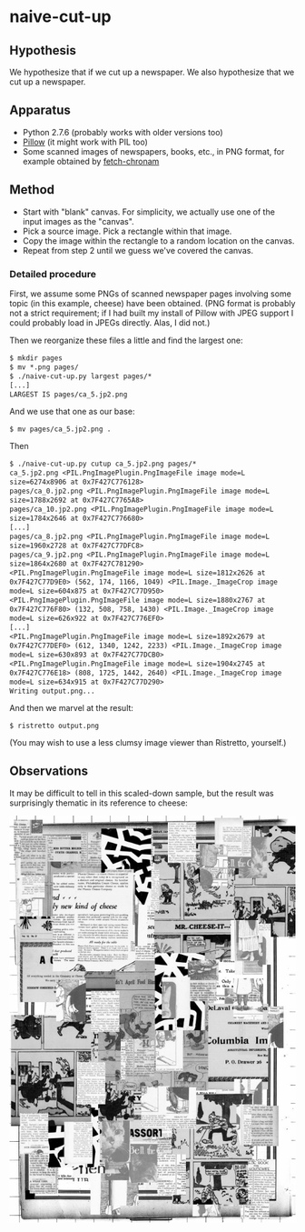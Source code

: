 naive-cut-up
============

Hypothesis
----------

We hypothesize that if we cut up a newspaper.  We also hypothesize that
we cut up a newspaper.

Apparatus
---------

*   Python 2.7.6 (probably works with older versions too)
*   [Pillow](http://python-pillow.github.io/) (it might work with PIL too)
*   Some scanned images of newspapers, books, etc., in PNG format, for example
    obtained by [fetch-chronam](../fetch-chronam/)

Method
------

*   Start with "blank" canvas.  For simplicity, we actually use one of the
    input images as the "canvas".
*   Pick a source image.  Pick a rectangle within that image.
*   Copy the image within the rectangle to a random location on the canvas.
*   Repeat from step 2 until we guess we've covered the canvas.

### Detailed procedure ###

First, we assume some PNGs of scanned newspaper pages involving some topic
(in this example, cheese) have been obtained.  (PNG format is probably not
a strict requirement; if I had built my install of Pillow with JPEG support
I could probably load in JPEGs directly.  Alas, I did not.)

Then we reorganize these files a little and find the largest one:

    $ mkdir pages
    $ mv *.png pages/
    $ ./naive-cut-up.py largest pages/*
    [...]
    LARGEST IS pages/ca_5.jp2.png

And we use that one as our base:

    $ mv pages/ca_5.jp2.png .

Then

    $ ./naive-cut-up.py cutup ca_5.jp2.png pages/*
    ca_5.jp2.png <PIL.PngImagePlugin.PngImageFile image mode=L size=6274x8906 at 0x7F427C776128>
    pages/ca_0.jp2.png <PIL.PngImagePlugin.PngImageFile image mode=L size=1788x2692 at 0x7F427C7765A8>
    pages/ca_10.jp2.png <PIL.PngImagePlugin.PngImageFile image mode=L size=1784x2646 at 0x7F427C776680>
    [...]
    pages/ca_8.jp2.png <PIL.PngImagePlugin.PngImageFile image mode=L size=1960x2728 at 0x7F427C77DFC8>
    pages/ca_9.jp2.png <PIL.PngImagePlugin.PngImageFile image mode=L size=1864x2680 at 0x7F427C781290>
    <PIL.PngImagePlugin.PngImageFile image mode=L size=1812x2626 at 0x7F427C77D9E0> (562, 174, 1166, 1049) <PIL.Image._ImageCrop image mode=L size=604x875 at 0x7F427C77D950>
    <PIL.PngImagePlugin.PngImageFile image mode=L size=1880x2767 at 0x7F427C776F80> (132, 508, 758, 1430) <PIL.Image._ImageCrop image mode=L size=626x922 at 0x7F427C776EF0>
    [...]
    <PIL.PngImagePlugin.PngImageFile image mode=L size=1892x2679 at 0x7F427C77DEF0> (612, 1340, 1242, 2233) <PIL.Image._ImageCrop image mode=L size=630x893 at 0x7F427C77DCB0>
    <PIL.PngImagePlugin.PngImageFile image mode=L size=1904x2745 at 0x7F427C776E18> (808, 1725, 1442, 2640) <PIL.Image._ImageCrop image mode=L size=634x915 at 0x7F427C77D290>
    Writing output.png...

And then we marvel at the result:

    $ ristretto output.png 

(You may wish to use a less clumsy image viewer than Ristretto, yourself.)

Observations
------------

It may be difficult to tell in this scaled-down sample, but the result was
surprisingly thematic in its reference to cheese:

![Newspaper cut-up on the theme of cheese](sample-cheese.jpg)
